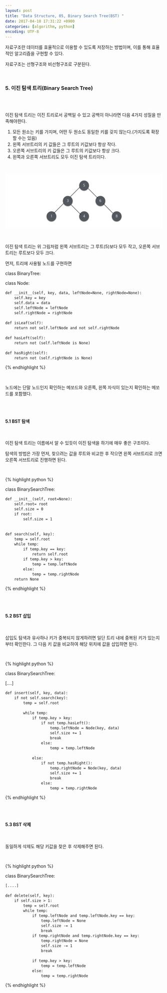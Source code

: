 ```yaml
---
layout: post
title: "Data Structure, 05, Binary Search Tree(BST) "
date: 2017-04-18 17:31:22 +0900
categories: [algorithm, python]
encoding: UTF-8
---
```


자료구조란 데이터를 효율적으로 이용할 수 있도록 저장하는 방법이며,
이를 통해 효율적인 알고리즘을 구현할 수 있다. 

자료구조는 선형구조와 비선형구조로 구분된다. 

<br/>


### 5. 이진 탐색 트리(Binary Search Tree)

<br/>
<br/>

이진 탐색 트리는 이진 트리로서 공백일 수 있고 공백이 아니라면 다음 4가지 성질을 만족해야한다. 

1. 모든 원소는 키를 가지며, 어떤 두 원소도 동일한 키를 갖지 않는다.(가지도록 확장할 수는 있음)
2. 왼쪽 서브트리의 키 값들은 그 루트의 키값보다 항상 작다.
3. 오른쪽 서브트리의 키 값들은 그 루트의 키값보다 항상 크다.
4. 왼쪽과 오른쪽 서브트리도 모두 이진 탐색 트리이다.  

<br/>


![branch Image](https://raw.githubusercontent.com/lee-seul/lee-seul.github.com/master/static/img/_posts/BST01.png)

<br/>

이진 탐색 트리는 위 그림처럼 왼쪽 서브트리는 그 루트(5)보다 모두 작고, 오른쪽 서브트리는 루트보다 모두 크다. 


먼저, 트리에 사용될 노드를 구현하면 

class BinaryTree:
    
   class Node:

    def __init__(self, key, data, leftNode=None, rightNode=None):
        self.key = key
        self.data = data
        self.leftNode = leftNode
        self.rightNode = rightNode

    def isLeaf(self):
        return not self.leftNode and not self.rightNode

    def hasLeft(self):
        return not (self.leftNode is None)

    def hasRight(self):
        return not (self.rightNode is None)


{% endhighlight %}

<br/>

노드에는 단말 노드인지 확인하는 메쏘드와 오른쪽, 왼쪽 자식이 있는지 확인하는 메쏘드를 포함했다.


<br/>
<br/>

#### 5.1 BST 탐색 

<br/>


이진 탐색 트리는 이름에서 알 수 있듯이 이진 탐색을 하기에 매우 좋은 구조이다.

탐색의 방법은 가장 먼저, 찾으려는 값을 루트와 비교한 후 작으면 왼쪽 서브트리로 크면 오른쪽 서브트리로 진행하면 된다.

<br/>

{% highlight python %}


class BinarySearchTree:

    def __init__(self, root=None):
        self.root= root
        self.size = 0
        if root:
            self.size = 1


    def search(self, key):
        temp = self.root
        while temp:
            if temp.key == key:
                return self.root
            if temp.key > key:
                temp = temp.leftNode
            else:
                temp = temp.rightNode
        return None    
    

{% endhighlight %}




<br/>
<br/>


#### 5.2 BST 삽입 

<br/>


삽입도 탐색과 유사하나 키가 중복되지 않게하려면 일단 트리 내에 중복된 키가 있는지부터 확인한다.
그 다음 키 값을 비교하여 해당 위치에 값을 삽입하면 된다.

<br/>

{% highlight python %}


class BinarySearchTree:

   [....]  

    def insert(self, key, data):
        if not self.search(key):
            temp = self.root

            while temp:
                if temp.key > key:
                    if not temp.hasLeft():
                        temp.leftNode = Node(key, data)
                        self.size += 1
                        break
                    else:
                        temp = temp.leftNode

                else:
                    if not temp.hasRight():
                        temp.rightNode = Node(key, data)
                        self.size += 1
                        break
                    else:
                        temp = temp.rightNode    


{% endhighlight %}




<br/>
<br/>


#### 5.3 BST 삭제

<br/>


동일하게 삭제도 해당 키값을 찾은 후 삭제해주면 된다.

<br/>

{% highlight python %}


class BinarySearchTree:

    [....]  

    def delete(self, key):
        if self.size > 1:
            temp = self.root
            while temp:
                if temp.leftNode and temp.leftNode.key == key:
                    temp.leftNode = None
                    self.size -= 1
                    break
                if temp.rightNode and temp.rightNode.key == key:
                    temp.rightNode = None
                    self.size -= 1
                    break

                if temp.key > key:
                    temp = temp.leftNode
                else:
                    temp = temp.rightNode  


{% endhighlight %}




<br/>
<br/>


